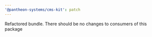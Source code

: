 ```yaml
---
'@pantheon-systems/cms-kit': patch
---
```


Refactored bundle. There should be no changes to consumers of this package

